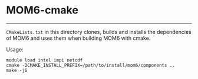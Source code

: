 # MOM6-cmake
------------
`CMakeLists.txt` in this directory clones, builds and installs the dependencies of MOM6 and uses them when building MOM6 with cmake.

Usage:
```
module load intel impi netcdf
cmake -DCMAKE_INSTALL_PREFIX=/path/to/install/mom6/components ..
make -j6
```
